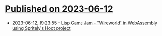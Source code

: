 # [Published on 2023-06-12](index.md)

* [2023-06-12, 19:23:55](https://lobste.rs/s/uzozse/lisp_game_jam_wireworld_webassembly) - [Lisp Game Jam - \"Wireworld\" in WebAssembly using Spritely's Hoot project](https://spritely.institute/news/hoot-wireworld-live-in-browser.html)
